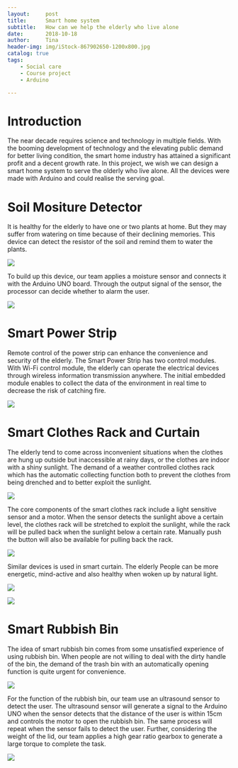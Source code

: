 ```yaml
---
layout:     post
title:      Smart home system
subtitle:   How can we help the elderly who live alone
date:       2018-10-18
author:     Tina
header-img: img/iStock-867902650-1200x800.jpg
catalog: true
tags:
    - Social care
    - Course project
    - Arduino

---
```

# Introduction
The near decade requires science and technology in multiple fields. With the booming development of technology and the elevating public demand for better living condition, the smart home industry has attained a significant profit and a decent growth rate.
In this project, we wish we can design a smart home system to serve the olderly who live alone. All the devices were made with Arduino and could realise the serving goal.

# Soil Mositure Detector
It is healthy for the elderly to have one or two plants at home. But they may suffer from watering on time because of their declining memories. This device can detect the resistor of the soil and remind them to water the plants.

![](https://wxintian.github.io/img/幻灯片5.JPG)  

To build up this device, our team applies a moisture sensor and connects it with the Arduino UNO board. Through the output signal of the sensor, the processor can decide whether to alarm the user.

![](https://wxintian.github.io/img/浇花.gif)  

# Smart Power Strip
Remote control of the power strip can enhance the convenience and security of the elderly. The Smart Power Strip has two control modules. With Wi-Fi control module, the elderly can operate the electrical devices through wireless information transmission anywhere. The initial embedded module enables to collect the data of the environment in real time to decrease the risk of catching fire.

![](https://wxintian.github.io/img/关灯.gif) 

# Smart Clothes Rack and Curtain
The elderly tend to come across inconvenient situations when the clothes are hung up outside but inaccessible at rainy days, or the clothes are indoor with a shiny sunlight. The demand of a weather controlled clothes rack which has the automatic collecting function both to prevent the clothes from being drenched and to better exploit the sunlight.

![](https://wxintian.github.io/img/幻灯片8.JPG)

The core components of the smart clothes rack include a light sensitive sensor and a motor. When the sensor detects the sunlight above a certain level, the clothes rack will be stretched to exploit the sunlight, while the rack will be pulled back when the sunlight below a certain rate. Manually push the button will also be available for pulling back the rack.

![](https://wxintian.github.io/img/衣架.gif)  

Similar devices is used in smart curtain. The elderly People can be more energetic, mind-active and also healthy when woken up by natural light.

![](https://wxintian.github.io/img/幻灯片6.JPG)  

![](https://wxintian.github.io/img/窗帘.gif)  

# Smart Rubbish Bin
The idea of smart rubbish bin comes from some unsatisfied experience of using rubbish bin. When people are not willing to deal with the dirty handle of the bin, the demand of the trash bin with an automatically opening function is quite urgent for convenience. 

![](https://wxintian.github.io/img/幻灯片7.JPG)
  
For the function of the rubbish bin, our team use an ultrasound sensor to detect the user. The ultrasound sensor will generate a signal to the Arduino UNO when the sensor detects that the distance of the user is within 15cm and controls the motor to open the rubbish bin. The same process will repeat when the sensor fails to detect the user. Further, considering the weight of the lid, our team applies a high gear ratio gearbox to generate a large torque to complete the task.

![](https://wxintian.github.io/img/垃圾桶.gif) 



